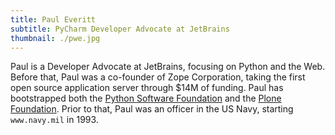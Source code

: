 ```yaml
---
title: Paul Everitt
subtitle: PyCharm Developer Advocate at JetBrains
thumbnail: ./pwe.jpg
---
```


Paul is a Developer Advocate at JetBrains, focusing on Python and the Web. Before that, Paul was a co-founder of Zope Corporation, taking the first open source application server through $14M of funding. Paul has bootstrapped both the [Python Software Foundation](https://www.python.org/psf/) and the [Plone Foundation](https://plone.org/foundation). Prior to that, Paul was an officer in the US Navy, starting `www.navy.mil` in 1993.
